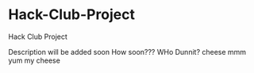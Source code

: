 # Hack-Club-Project
Hack Club Project

Description will be added soon
How soon???
WHo Dunnit?
cheese mmm yum my cheese
